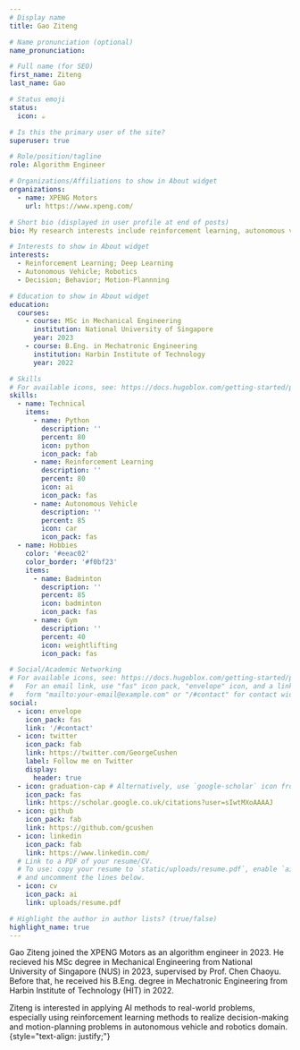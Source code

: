 ```yaml
---
# Display name
title: Gao Ziteng

# Name pronunciation (optional)
name_pronunciation: 

# Full name (for SEO)
first_name: Ziteng
last_name: Gao

# Status emoji
status:
  icon: ☕️

# Is this the primary user of the site?
superuser: true

# Role/position/tagline
role: Algorithm Engineer

# Organizations/Affiliations to show in About widget
organizations:
  - name: XPENG Motors
    url: https://www.xpeng.com/

# Short bio (displayed in user profile at end of posts)
bio: My research interests include reinforcement learning, autonomous vehicles, robotics.

# Interests to show in About widget
interests:
  - Reinforcement Learning; Deep Learning
  - Autonomous Vehicle; Robotics
  - Decision; Behavior; Motion-Plannning

# Education to show in About widget
education:
  courses:
    - course: MSc in Mechanical Engineering
      institution: National University of Singapore
      year: 2023
    - course: B.Eng. in Mechatronic Engineering
      institution: Harbin Institute of Technology
      year: 2022

# Skills
# For available icons, see: https://docs.hugoblox.com/getting-started/page-builder/#icons
skills:
  - name: Technical
    items:
      - name: Python
        description: ''
        percent: 80
        icon: python
        icon_pack: fab
      - name: Reinforcement Learning
        description: ''
        percent: 80
        icon: ai
        icon_pack: fas
      - name: Autonomous Vehicle
        description: ''
        percent: 85
        icon: car
        icon_pack: fas
  - name: Hobbies
    color: '#eeac02'
    color_border: '#f0bf23'
    items:
      - name: Badminton
        description: ''
        percent: 85
        icon: badminton
        icon_pack: fas
      - name: Gym
        description: ''
        percent: 40
        icon: weightlifting
        icon_pack: fas

# Social/Academic Networking
# For available icons, see: https://docs.hugoblox.com/getting-started/page-builder/#icons
#   For an email link, use "fas" icon pack, "envelope" icon, and a link in the
#   form "mailto:your-email@example.com" or "/#contact" for contact widget.
social:
  - icon: envelope
    icon_pack: fas
    link: '/#contact'
  - icon: twitter
    icon_pack: fab
    link: https://twitter.com/GeorgeCushen
    label: Follow me on Twitter
    display:
      header: true
  - icon: graduation-cap # Alternatively, use `google-scholar` icon from `ai` icon pack
    icon_pack: fas
    link: https://scholar.google.co.uk/citations?user=sIwtMXoAAAAJ
  - icon: github
    icon_pack: fab
    link: https://github.com/gcushen
  - icon: linkedin
    icon_pack: fab
    link: https://www.linkedin.com/
  # Link to a PDF of your resume/CV.
  # To use: copy your resume to `static/uploads/resume.pdf`, enable `ai` icons in `params.yaml`,
  # and uncomment the lines below.
  - icon: cv
    icon_pack: ai
    link: uploads/resume.pdf

# Highlight the author in author lists? (true/false)
highlight_name: true
---
```


Gao Ziteng joined the XPENG Motors as an algorithm engineer in 2023. He recieved his MSc degree in Mechanical Engineering from National University of Singapore (NUS) in 2023, supervised by Prof. Chen Chaoyu. Before that, he received his B.Eng. degree in Mechatronic Engineering from Harbin Institute of Technology (HIT) in 2022.

Ziteng is interested in applying AI methods to real-world problems, especially using reinforcement learning methods to realize decision-making and motion-planning problems in autonomous vehicle and robotics domain. 
{style="text-align: justify;"}
